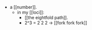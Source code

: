 - a [[number]].
  - in my [[loci]]: 
    - [[the eightfold path]]. 
    - 2^3 = 2 2 2 -> [[fork fork fork]]

